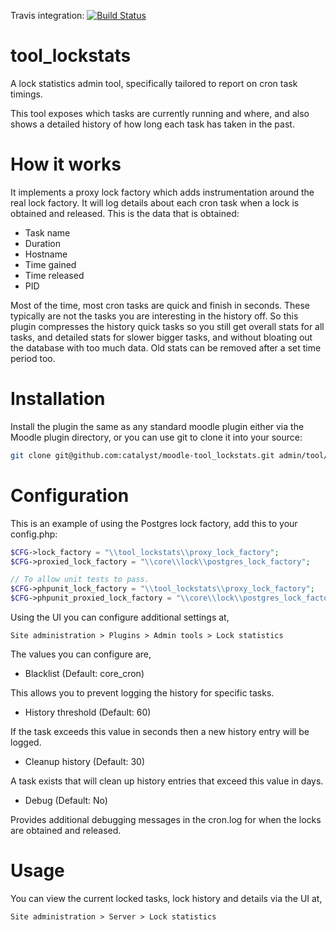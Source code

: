 Travis integration: [![Build Status](https://travis-ci.org/catalyst/moodle-tool_lockstats.svg?branch=master)](https://travis-ci.org/catalyst/moodle-tool_lockstats)

# tool_lockstats

A lock statistics admin tool, specifically tailored to report on cron task timings.

This tool exposes which tasks are currently running and where, and also shows a detailed
history of how long each task has taken in the past.

# How it works

It implements a proxy lock factory which adds instrumentation around the real lock factory.
It will log details about each cron task when a lock is obtained and released.
This is the data that is obtained:

- Task name
- Duration
- Hostname
- Time gained
- Time released
- PID

Most of the time, most cron tasks are quick and finish in seconds. These typically are not the
tasks you are interesting in the history off. So this plugin compresses the history quick tasks
so you still get overall stats for all tasks, and detailed stats for slower bigger tasks, and
without bloating out the database with too much data. Old stats can be removed after a set
time period too.

# Installation

Install the plugin the same as any standard moodle plugin either via the Moodle plugin directory, or you can use git to clone it into your source:

```sh
git clone git@github.com:catalyst/moodle-tool_lockstats.git admin/tool/lockstats
```

# Configuration

This is an example of using the Postgres lock factory, add this to your config.php:

```php
$CFG->lock_factory = "\\tool_lockstats\\proxy_lock_factory";
$CFG->proxied_lock_factory = "\\core\\lock\\postgres_lock_factory";

// To allow unit tests to pass.
$CFG->phpunit_lock_factory = "\\tool_lockstats\\proxy_lock_factory";
$CFG->phpunit_proxied_lock_factory = "\\core\\lock\\postgres_lock_factory";
```

Using the UI you can configure additional settings at,

`Site administration > Plugins > Admin tools > Lock statistics`

The values you can configure are,

- Blacklist (Default: core_cron)

This allows you to prevent logging the history for specific tasks.

- History threshold (Default: 60)

If the task exceeds this value in seconds then a new history entry will be logged.

- Cleanup history (Default: 30)

A task exists that will clean up history entries that exceed this value in days.

- Debug (Default: No)

Provides additional debugging messages in the cron.log for when the locks are obtained and released.

# Usage

You can view the current locked tasks, lock history and details via the UI at,

`Site administration > Server > Lock statistics`
